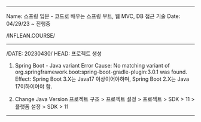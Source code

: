 *******************************************************
Name: 스프링 입문 - 코드로 배우는 스프링 부트, 웹 MVC, DB 접근 기술
Date: 04/29/23 ~ 진행중

/INFLEAN.COURSE/
*******************************************************
/DATE: 20230430/
HEAD: 프로젝트 생성

1. Spring Boot - Java variant Error
Cause: No matching variant of org.springframework.boot:spring-boot-gradle-plugin:3.0.1 was found.
Effect: Spring Boot 3.X는 Java17 이상이어야하며, Spring Boot 2.X는 Java 17이하이어야 함.

2. Change Java Version
프로젝트 구조 > 프로젝트 설정 > 프로젝트 > SDK > 11
         > 플랫폼 설정 > SDK > 11
*******************************************************







